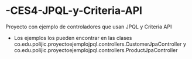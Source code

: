 # -CES4-JPQL-y-Criteria-API
Proyecto con ejemplo de controladores que usan JPQL y Criteria API

- Los ejemplos los pueden encontrar en las clases co.edu.polijic.proyectoejemplojpql.controllers.CustomerJpaController y co.edu.polijic.proyectoejemplojpql.controllers.ProductJpaController
